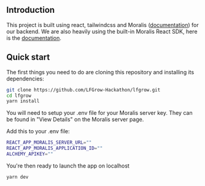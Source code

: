 ## Introduction

This project is built using react, tailwindcss and Moralis ([documentation](https://docs.moralis.io/introduction/readme)) for our backend. 
We are also heavily using the built-in Moralis React SDK, here is the [documentation](https://github.com/MoralisWeb3/react-moralis).

## Quick start

The first things you need to do are cloning this repository and installing its
dependencies:

```sh
git clone https://github.com/LFGrow-Hackathon/lfgrow.git
cd lfgrow
yarn install
```

You will need to setup your .env file for your Moralis server key. 
They can be found in "View Details" on the Moralis server page. 

Add this to your .env file:
```sh
REACT_APP_MORALIS_SERVER_URL=""
REACT_APP_MORALIS_APPLICATION_ID=""
ALCHEMY_APIKEY=""
```

You're then ready to launch the app on localhost

```sh
yarn dev
```
